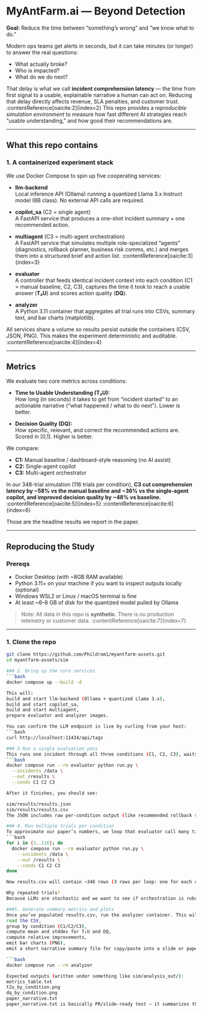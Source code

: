 # MyAntFarm.ai — Beyond Detection

**Goal:** Reduce the time between “something’s wrong” and “we know what to do.”

Modern ops teams get alerts in seconds, but it can take minutes (or longer) to answer the real questions:
- What actually broke?
- Who is impacted?
- What do we do next?

That delay is what we call **incident comprehension latency** — the time from first signal to a usable, explainable narrative a human can act on. Reducing that delay directly affects revenue, SLA penalties, and customer trust. :contentReference[oaicite:2]{index=2}
This repo provides a *reproducible simulation environment* to measure how fast different AI strategies reach “usable understanding,” and how good their recommendations are.

---

## What this repo contains

### 1. A containerized experiment stack
We use Docker Compose to spin up five cooperating services:

- **llm-backend**  
  Local inference API (Ollama) running a quantized Llama 3.x Instruct model (8B class). No external API calls are required.

- **copilot_sa** (C2 = single agent)  
  A FastAPI service that produces a one-shot incident summary + one recommended action.

- **multiagent** (C3 = multi-agent orchestration)  
  A FastAPI service that simulates multiple role-specialized “agents” (diagnostics, rollback planner, business risk comms, etc.) and merges them into a structured brief and action list. :contentReference[oaicite:3]{index=3}

- **evaluator**  
  A controller that feeds identical incident context into each condition (C1 = manual baseline, C2, C3), captures the time it took to reach a usable answer (**T₂U**) and scores action quality (**DQ**).

- **analyzer**  
  A Python 3.11 container that aggregates all trial runs into CSVs, summary text, and bar charts (matplotlib).

All services share a volume so results persist outside the containers (CSV, JSON, PNG). This makes the experiment deterministic and auditable. :contentReference[oaicite:4]{index=4}

---

## Metrics

We evaluate two core metrics across conditions:

- **Time to Usable Understanding (T₂U):**  
  How long (in seconds) it takes to get from “incident started” to an actionable narrative (“what happened / what to do next”). Lower is better.

- **Decision Quality (DQ):**  
  How specific, relevant, and correct the recommended actions are. Scored in \[0,1]. Higher is better.

We compare:
- **C1:** Manual baseline / dashboard-style reasoning (no AI assist)  
- **C2:** Single-agent copilot  
- **C3:** Multi-agent orchestrator

In our 348-trial simulation (116 trials per condition), **C3 cut comprehension latency by ~58% vs the manual baseline and ~36% vs the single-agent copilot, and improved decision quality by ~48% vs baseline.** :contentReference[oaicite:5]{index=5} :contentReference[oaicite:6]{index=6}

Those are the headline results we report in the paper.

---

## Reproducing the Study

### Prereqs
- Docker Desktop (with ~8GB RAM available)
- Python 3.11+ on your machine if you want to inspect outputs locally (optional)
- Windows WSL2 or Linux / macOS terminal is fine
- At least ~6–8 GB of disk for the quantized model pulled by Ollama

> Note: All data in this repo is **synthetic**. There is no production telemetry or customer data. :contentReference[oaicite:7]{index=7}

---

### 1. Clone the repo
```bash
git clone https://github.com/Phildram1/myantfarm-assets.git
cd myantfarm-assets/sim

### 2. Bring up the core services
```bash
docker compose up --build -d

This will:
build and start llm-backend (Ollama + quantized Llama 3.x),
build and start copilot_sa,
build and start multiagent,
prepare evaluator and analyzer images.

You can confirm the LLM endpoint is live by curling from your host:
```bash
curl http://localhost:11434/api/tags

### 3.Run a single evaluation pass
This runs one incident through all three conditions (C1, C2, C3), waits for each to respond, and writes results:
```bash
docker compose run --rm evaluator python run.py \
  --incidents /data \
  --out /results \
  --conds C1 C2 C3

After it finishes, you should see:

sim/results/results.json
sim/results/results.csv
The JSON includes raw per-condition output (like recommended rollback steps from C3), and the CSV is append-only and is what we later analyze.

### 4. Run multiple trials per condition
To approximate our paper’s numbers, we loop that evaluator call many times and let jitter/randomness accumulate. For example (PowerShell/bash style):
```bash
for i in {1..116}; do
  docker compose run --rm evaluator python run.py \
    --incidents /data \
    --out /results \
    --conds C1 C2 C3
done

Now results.csv will contain ~348 rows (3 rows per loop: one for each condition). That’s your dataset.

Why repeated trials?
Because LLMs are stochastic and we want to see if orchestration is robust, not just lucky once. In our tests, metrics stabilized after ~30–40 trials per condition and stayed consistent through 116.

###5. Generate summary metrics and plots
Once you’ve populated results.csv, run the analyzer container. This will:
read the CSV,
group by condition (C1/C2/C3),
compute mean and stddev for T₂U and DQ,
compute relative improvements,
emit bar charts (PNG),
emit a short narrative summary file for copy/paste into a slide or paper.

```bash
docker compose run --rm analyzer

Expected outputs (written under something like sim/analysis_out/):
metrics_table.txt
t2u_by_condition.png
dq_by_condition.png
paper_narrative.txt
paper_narrative.txt is basically PR/slide-ready text — it summarizes that C3 is ~58% faster than C1 and ~36% faster than C2, and that C3’s Decision Quality is highest.




